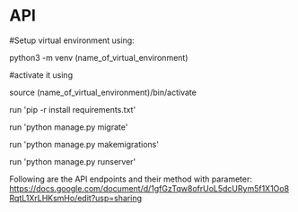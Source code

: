 # API

#Setup virtual environment using: 

python3 -m venv (name_of_virtual_environment)

#activate it using

source (name_of_virtual_environment)/bin/activate

run 'pip -r install requirements.txt'

run 'python manage.py migrate'

run 'python manage.py makemigrations'

run 'python manage.py runserver'

Following are the API endpoints and their method with parameter:
https://docs.google.com/document/d/1gfGzTqw8ofrUoL5dcURym5f1X1Oo8RqtL1XrLHKsmHo/edit?usp=sharing


